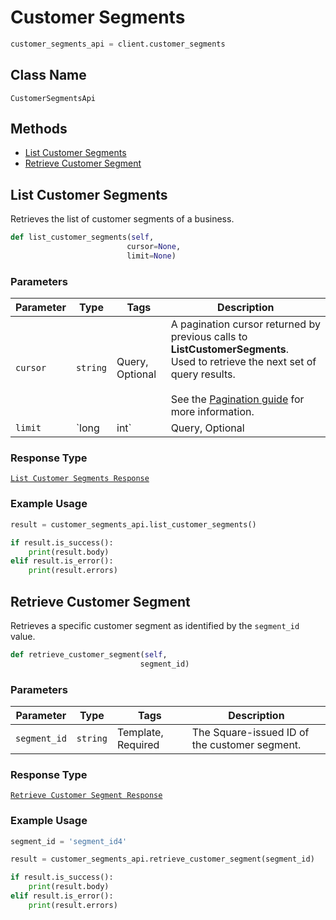 # Customer Segments

```python
customer_segments_api = client.customer_segments
```

## Class Name

`CustomerSegmentsApi`

## Methods

* [List Customer Segments](/doc/customer-segments.md#list-customer-segments)
* [Retrieve Customer Segment](/doc/customer-segments.md#retrieve-customer-segment)

## List Customer Segments

Retrieves the list of customer segments of a business.

```python
def list_customer_segments(self,
                          cursor=None,
                          limit=None)
```

### Parameters

| Parameter | Type | Tags | Description |
|  --- | --- | --- | --- |
| `cursor` | `string` | Query, Optional | A pagination cursor returned by previous calls to __ListCustomerSegments__.<br>Used to retrieve the next set of query results.<br><br>See the [Pagination guide](https://developer.squareup.com/docs/docs/working-with-apis/pagination) for more information. |
| `limit` | `long|int` | Query, Optional | Sets the maximum number of results to be returned in a single page.<br>Limit values outside the supported range are ignored.<br><br>Minimum value: `1`<br>Maximum value: `1,000` |

### Response Type

[`List Customer Segments Response`](/doc/models/list-customer-segments-response.md)

### Example Usage

```python
result = customer_segments_api.list_customer_segments()

if result.is_success():
    print(result.body)
elif result.is_error():
    print(result.errors)
```

## Retrieve Customer Segment

Retrieves a specific customer segment as identified by the `segment_id` value.

```python
def retrieve_customer_segment(self,
                             segment_id)
```

### Parameters

| Parameter | Type | Tags | Description |
|  --- | --- | --- | --- |
| `segment_id` | `string` | Template, Required | The Square-issued ID of the customer segment. |

### Response Type

[`Retrieve Customer Segment Response`](/doc/models/retrieve-customer-segment-response.md)

### Example Usage

```python
segment_id = 'segment_id4'

result = customer_segments_api.retrieve_customer_segment(segment_id)

if result.is_success():
    print(result.body)
elif result.is_error():
    print(result.errors)
```

